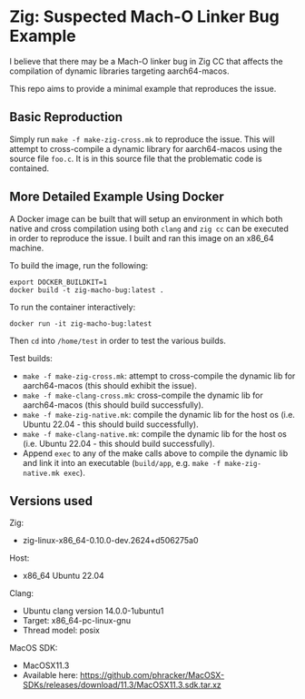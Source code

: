 # Zig: Suspected Mach-O Linker Bug Example

I believe that there may be a Mach-O linker bug in Zig CC that affects the compilation of dynamic libraries targeting aarch64-macos.

This repo aims to provide a minimal example that reproduces the issue.

## Basic Reproduction

Simply run `make -f make-zig-cross.mk` to reproduce the issue.
This will attempt to cross-compile a dynamic library for aarch64-macos using the source file `foo.c`. It is in this source file that the problematic code is contained.

## More Detailed Example Using Docker

A Docker image can be built that will setup an environment in which both native and cross compilation using both `clang` and `zig cc` can be executed in order to reproduce the issue.
I built and ran this image on an x86\_64 machine.

To build the image, run the following:
```
export DOCKER_BUILDKIT=1
docker build -t zig-macho-bug:latest .
```
To run the container interactively:
```
docker run -it zig-macho-bug:latest
```
Then `cd` into `/home/test` in order to test the various builds.

Test builds:
- `make -f make-zig-cross.mk`: attempt to cross-compile the dynamic lib for aarch64-macos (this should exhibit the issue).
- `make -f make-clang-cross.mk`: cross-compile the dynamic lib for aarch64-macos (this should build successfully).
- `make -f make-zig-native.mk`: compile the dynamic lib for the host os (i.e. Ubuntu 22.04 - this should build successfully).
- `make -f make-clang-native.mk`: compile the dynamic lib for the host os (i.e. Ubuntu 22.04 - this should build successfully).
- Append `exec` to any of the make calls above to compile the dynamic lib and link it into an executable (`build/app`, e.g. `make -f make-zig-native.mk exec`).

## Versions used

Zig:
- zig-linux-x86\_64-0.10.0-dev.2624+d506275a0

Host:
- x86\_64 Ubuntu 22.04

Clang:
- Ubuntu clang version 14.0.0-1ubuntu1
- Target: x86\_64-pc-linux-gnu
- Thread model: posix

MacOS SDK:
- MacOSX11.3
- Available here: https://github.com/phracker/MacOSX-SDKs/releases/download/11.3/MacOSX11.3.sdk.tar.xz

